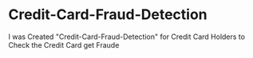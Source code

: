 # Credit-Card-Fraud-Detection
I was Created "Credit-Card-Fraud-Detection" for Credit Card Holders to Check the Credit Card get Fraude
